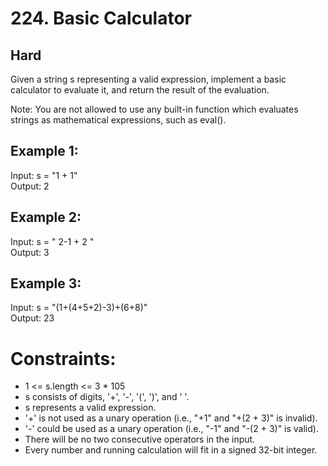 # 224. Basic Calculator
## Hard


Given a string s representing a valid expression, implement a basic calculator to evaluate it, and return the result of the evaluation.

Note: You are not allowed to use any built-in function which evaluates strings as mathematical expressions, such as eval().

 

## Example 1:

Input: s = "1 + 1"<br>
Output: 2
## Example 2:

Input: s = " 2-1 + 2 "<br>
Output: 3
## Example 3:

Input: s = "(1+(4+5+2)-3)+(6+8)" <br>
Output: 23
 

# Constraints:

* 1 <= s.length <= 3 * 105 <br>
* s consists of digits, '+', '-', '(', ')', and ' '.<br>
* s represents a valid expression.<br>
* '+' is not used as a unary operation (i.e., "+1" and "+(2 + 3)" is invalid).<br>
* '-' could be used as a unary operation (i.e., "-1" and "-(2 + 3)" is valid).<br>
* There will be no two consecutive operators in the input.<br>
* Every number and running calculation will fit in a signed 32-bit integer.<br>
